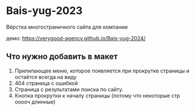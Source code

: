# Bais-yug-2023
 Вёрстка многостраничного сайта для компании

демо: https://verygood-agency.github.io/Bais-yug-2024/

## Что нужно добавить в макет

1. Прилипающее меню, которое появляется при прокрутке страницы и остаётся всегда на виду
2. 404 страница с ошибкой
3. Страница с результатами поиска по сайту.
4. Кнопка прокрутки к началу страницы (потому что некоторые стр ооооч длинные)


